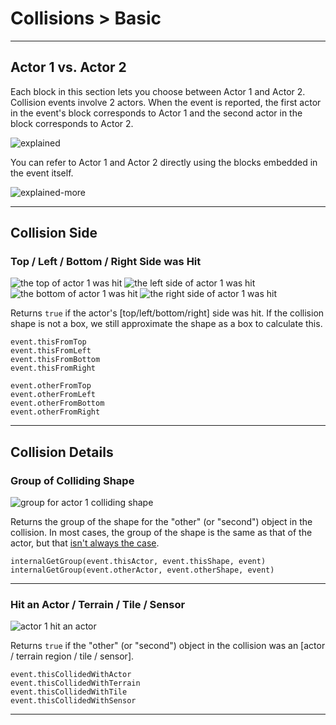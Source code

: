 # Collisions > Basic

***

## Actor 1 vs. Actor 2

Each block in this section lets you choose between Actor 1 and Actor 2. Collision events involve 2 actors. When the event is reported, the first actor in the event's block corresponds to Actor 1 and the second actor in the block corresponds to Actor 2.

![explained](https://static.stencyl.com/pedia2/blocks/collision/basic/1st2nd.png)

You can refer to Actor 1 and Actor 2 directly using the blocks embedded in the event itself.

![explained-more](https://static.stencyl.com/pedia2/ch3/collisions/image16.png)

***

## Collision Side

### <a name="collision-top"></a> <a name="collision-left"></a> <a name="collision-bottom"></a> <a name="collision-right"></a> Top / Left / Bottom / Right Side was Hit

![the top of actor 1 was hit](https://static.stencyl.com/pedia2/block-images/collision/basic/collision-top.png)
![the left side of actor 1 was hit](https://static.stencyl.com/pedia2/block-images/collision/basic/collision-left.png)<br/>
![the bottom of actor 1 was hit](https://static.stencyl.com/pedia2/block-images/collision/basic/collision-bottom.png)
![the right side of actor 1 was hit](https://static.stencyl.com/pedia2/block-images/collision/basic/collision-right.png)

Returns `true` if the actor's [top/left/bottom/right] side was hit. If the collision shape is not a box, we still approximate the shape as a box to calculate this.

```
event.thisFromTop
event.thisFromLeft
event.thisFromBottom
event.thisFromRight

event.otherFromTop
event.otherFromLeft
event.otherFromBottom
event.otherFromRight
```

***

## Collision Details

### <a name="collision-shape-group2"></a> Group of Colliding Shape

![group for actor 1 colliding shape](https://static.stencyl.com/pedia2/block-images/collision/basic/collision-shape-group2.png)

Returns the group of the shape for the "other" (or "second") object in the collision. In most cases, the group of the shape is the same as that of the actor, but that [isn't always the case](https://www.stencyl.com/help/view/collisions-and-groups/).

```
internalGetGroup(event.thisActor, event.thisShape, event)
internalGetGroup(event.otherActor, event.otherShape, event)
```

***

### <a name="collision-type2"></a> Hit an Actor / Terrain / Tile / Sensor

![actor 1 hit an actor](https://static.stencyl.com/pedia2/block-images/collision/basic/collision-type2.png)

Returns `true` if the "other" (or "second") object in the collision was an [actor / terrain region / tile / sensor].

```
event.thisCollidedWithActor
event.thisCollidedWithTerrain
event.thisCollidedWithTile
event.thisCollidedWithSensor
```

***
